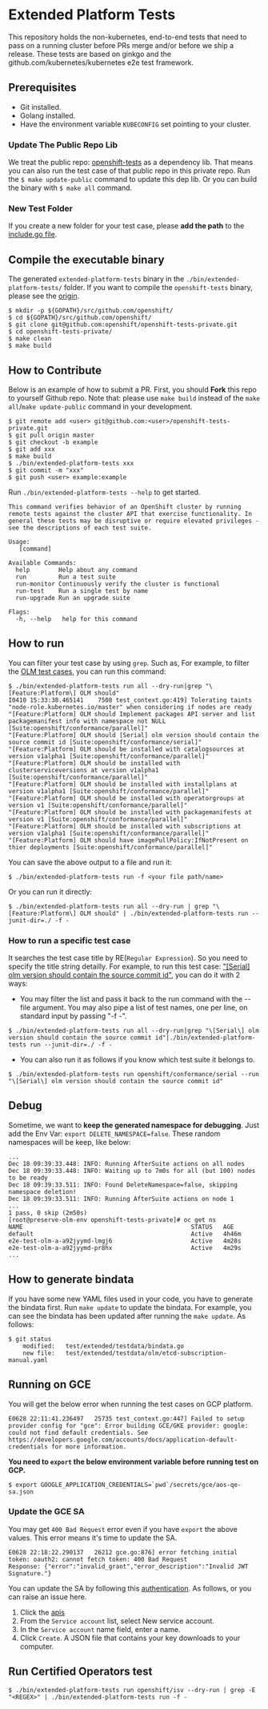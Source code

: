 # Extended Platform Tests

This repository holds the non-kubernetes, end-to-end tests that need to pass on a running
cluster before PRs merge and/or before we ship a release.
These tests are based on ginkgo and the github.com/kubernetes/kubernetes e2e test framework.

Prerequisites
-------------

* Git installed.
* Golang installed.
* Have the environment variable `KUBECONFIG` set pointing to your cluster.

### Update The Public Repo Lib
We treat the public repo: [openshift-tests](https://github.com/openshift/openshift-tests) as a dependency lib. That means you can also run the test case of that public repo in this private repo. Run the `$ make update-public` command to update this dep lib. Or you can build the binary with `$ make all` command.

### New Test Folder
If you create a new folder for your test case, please **add the path** to the [include.go file](https://github.com/openshift/openshift-tests-private/blob/master/test/extended/include.go).

## Compile the executable binary
The generated `extended-platform-tests` binary in the `./bin/extended-platform-tests/` folder.
If you want to compile the `openshift-tests` binary, please see the [origin](https://github.com/openshift/origin).

```console
$ mkdir -p ${GOPATH}/src/github.com/openshift/
$ cd ${GOPATH}/src/github.com/openshift/
$ git clone git@github.com:openshift/openshift-tests-private.git
$ cd openshift-tests-private/
$ make clean
$ make build
```

## How to Contribute 
Below is an example of how to submit a PR. First, you should **Fork** this repo to yourself Github repo.
Note that: please use `make build` instead of the `make all`/`make update-public` command in your development. 

```console
$ git remote add <user> git@github.com:<user>/openshift-tests-private.git
$ git pull origin master
$ git checkout -b example
$ git add xxx
$ make build
$ ./bin/extended-platform-tests xxx
$ git commit -m "xxx"
$ git push <user> example:example
```

Run `./bin/extended-platform-tests --help` to get started.

```console
This command verifies behavior of an OpenShift cluster by running remote tests against the cluster API that exercise functionality. In general these tests may be disruptive or require elevated privileges - see the descriptions of each test suite.

Usage:
   [command]

Available Commands:
  help        Help about any command
  run         Run a test suite
  run-monitor Continuously verify the cluster is functional
  run-test    Run a single test by name
  run-upgrade Run an upgrade suite

Flags:
  -h, --help   help for this command
```

## How to run

You can filter your test case by using `grep`. Such as, 
For example, to filter the [OLM test cases](https://github.com/openshift/openshift-tests/blob/master/test/extended/operators/olm.go#L21), you can run this command: 

```console
$ ./bin/extended-platform-tests run all --dry-run|grep "\[Feature:Platform\] OLM should"
I0410 15:33:38.465141    7508 test_context.go:419] Tolerating taints "node-role.kubernetes.io/master" when considering if nodes are ready
"[Feature:Platform] OLM should Implement packages API server and list packagemanifest info with namespace not NULL [Suite:openshift/conformance/parallel]"
"[Feature:Platform] OLM should [Serial] olm version should contain the source commit id [Suite:openshift/conformance/serial]"
"[Feature:Platform] OLM should be installed with catalogsources at version v1alpha1 [Suite:openshift/conformance/parallel]"
"[Feature:Platform] OLM should be installed with clusterserviceversions at version v1alpha1 [Suite:openshift/conformance/parallel]"
"[Feature:Platform] OLM should be installed with installplans at version v1alpha1 [Suite:openshift/conformance/parallel]"
"[Feature:Platform] OLM should be installed with operatorgroups at version v1 [Suite:openshift/conformance/parallel]"
"[Feature:Platform] OLM should be installed with packagemanifests at version v1 [Suite:openshift/conformance/parallel]"
"[Feature:Platform] OLM should be installed with subscriptions at version v1alpha1 [Suite:openshift/conformance/parallel]"
"[Feature:Platform] OLM should have imagePullPolicy:IfNotPresent on thier deployments [Suite:openshift/conformance/parallel]"
```

You can save the above output to a file and run it:

```console
$ ./bin/extended-platform-tests run -f <your file path/name>
```

Or you can run it directly:

```console
$ ./bin/extended-platform-tests run all --dry-run | grep "\[Feature:Platform\] OLM should" | ./bin/extended-platform-tests run --junit-dir=./ -f -
```

### How to run a specific test case
It searches the test case title by RE(`Regular Expression`). So you need to specify the title string detailly.
For example, to run this test case: ["[Serial] olm version should contain the source commit id"](https://github.com/openshift/openshift-tests/blob/master/test/extended/operators/olm.go#L117), you can do it with 2 ways:

* You may filter the list and pass it back to the run command with the --file argument. You may also pipe a list of test names, one per line, on standard input by passing "-f -".

```console
$ ./bin/extended-platform-tests run all --dry-run|grep "\[Serial\] olm version should contain the source commit id"|./bin/extended-platform-tests run --junit-dir=./ -f -
```

* You can also run it as follows if you know which test suite it belongs to.

```console
$ ./bin/extended-platform-tests run openshift/conformance/serial --run "\[Serial\] olm version should contain the source commit id"
```

## Debug
Sometime, we want to **keep the generated namespace for debugging**. Just add the Env Var: `export DELETE_NAMESPACE=false`. These random namespaces will be keep, like below:
```console
...
Dec 18 09:39:33.448: INFO: Running AfterSuite actions on all nodes
Dec 18 09:39:33.448: INFO: Waiting up to 7m0s for all (but 100) nodes to be ready
Dec 18 09:39:33.511: INFO: Found DeleteNamespace=false, skipping namespace deletion!
Dec 18 09:39:33.511: INFO: Running AfterSuite actions on node 1
...
1 pass, 0 skip (2m50s)
[root@preserve-olm-env openshift-tests-private]# oc get ns
NAME                                               STATUS   AGE
default                                            Active   4h46m
e2e-test-olm-a-a92jyymd-lmgj6                      Active   4m28s
e2e-test-olm-a-a92jyymd-pr8hx                      Active   4m29s
...
```

## How to generate bindata
If you have some new YAML files used in your code, you have to generate the bindata first.
Run `make update` to update the bindata. For example, you can see the bindata has been updated after running the `make update`. As follows: 
```console
$ git status
	modified:   test/extended/testdata/bindata.go
	new file:   test/extended/testdata/olm/etcd-subscription-manual.yaml
```

## Running on GCE
You will get the below error when running the test cases on GCP platform. 
```
E0628 22:11:41.236497   25735 test_context.go:447] Failed to setup provider config for "gce": Error building GCE/GKE provider: google: could not find default credentials. See https://developers.google.com/accounts/docs/application-default-credentials for more information.
```
**You need to `export` the below environment variable before running test on GCP.**
```
$ export GOOGLE_APPLICATION_CREDENTIALS=`pwd`/secrets/gce/aos-qe-sa.json
```

### Update the GCE SA
You may get `400 Bad Request` error even if you have `export` the above values. This error means it's time to update the SA.
```
E0628 22:18:22.290137   26212 gce.go:876] error fetching initial token: oauth2: cannot fetch token: 400 Bad Request
Response: {"error":"invalid_grant","error_description":"Invalid JWT Signature."}
```
You can update the SA by following this [authentication](https://cloud.google.com/docs/authentication/production#cloud-console). As follows, or you can raise an issue here.
1. Click the [apis](https://console.cloud.google.com/apis/credentials/serviceaccountkey?_ga=2.126026830.216162210.1593398139-2070485991.1569310149&project=openshift-qe&folder&organizationId=54643501348)
2. From the `Service account` list, select New service account.
3. In the `Service account` name field, enter a name.
4. Click `Create`. A JSON file that contains your key downloads to your computer.


## Run Certified Operators test

```console
$ ./bin/extended-platform-tests run openshift/isv --dry-run | grep -E "<REGEX>" | ./bin/extended-platform-tests run -f -
```
